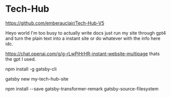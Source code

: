 # Tech-Hub

https://github.com/emberauclair/Tech-Hub-V5

Heyo world I'm too busy to actually write docs just run my site through gpt4 and turn the plain text into a instant site or do whatever with the info here idc. 

https://chat.openai.com/g/g-rLwPjHrHR-instant-website-multipage
thats the gpt I used. 




npm install -g gatsby-cli

gatsby new my-tech-hub-site

npm install --save gatsby-transformer-remark gatsby-source-filesystem


